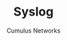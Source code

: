 ---
title: Syslog
author: Cumulus Networks
weight: 640
product: SONiC
version: 202012
siteSlug: sonic
---
